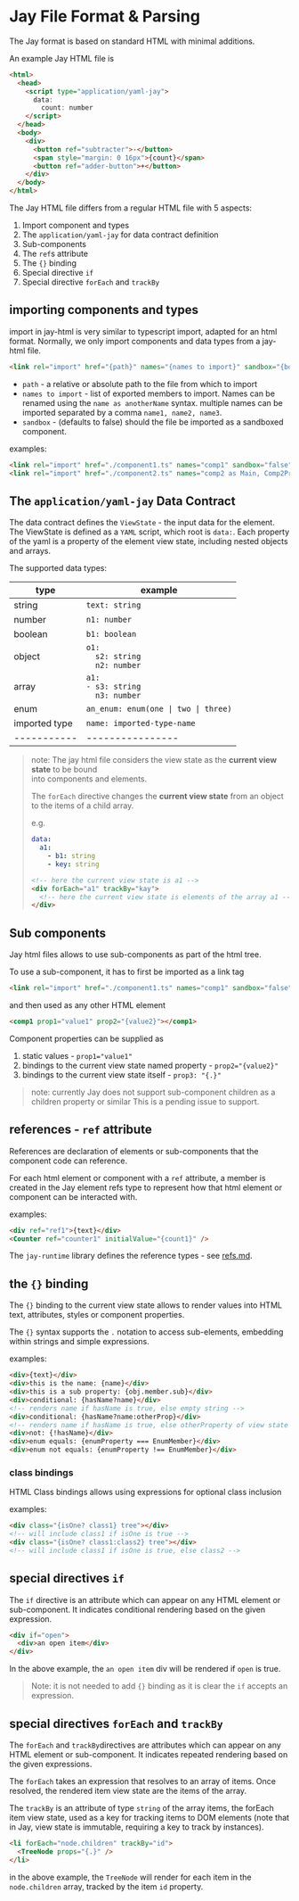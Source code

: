# Jay File Format & Parsing

The Jay format is based on standard HTML with minimal additions.

An example Jay HTML file is

```html
<html>
  <head>
    <script type="application/yaml-jay">
      data:
        count: number
    </script>
  </head>
  <body>
    <div>
      <button ref="subtracter">-</button>
      <span style="margin: 0 16px">{count}</span>
      <button ref="adder-button">+</button>
    </div>
  </body>
</html>
```

The Jay HTML file differs from a regular HTML file with 5 aspects:

1. Import component and types
2. The `application/yaml-jay` for data contract definition
3. Sub-components
4. The `ref`s attribute
5. The `{}` binding
6. Special directive `if`
7. Special directive `forEach` and `trackBy`

## importing components and types

import in jay-html is very similar to typescript import, adapted for an html format.
Normally, we only import components and data types from a jay-html file.

```html
<link rel="import" href="{path}" names="{names to import}" sandbox="{boolean}" />
```

- `path` - a relative or absolute path to the file from which to import
- `names to import` - list of exported members to import. Names can be renamed using the `name as anotherName` syntax.
  multiple names can be imported separated by a comma `name1, name2, name3`.
- `sandbox` - (defaults to false) should the file be imported as a sandboxed component.

examples:

```html
<link rel="import" href="./component1.ts" names="comp1" sandbox="false" />
<link rel="import" href="./component2.ts" names="comp2 as Main, Comp2Props" sandbox="true" />
```

## The `application/yaml-jay` Data Contract

The data contract defines the `ViewState` - the input data for the element.
The ViewState is defined as a `YAML` script, which root is `data:`.
Each property of the yaml is a property of the element view state, including nested objects and arrays.

The supported data types:

| type          | example                                                                 |
| ------------- | ----------------------------------------------------------------------- |
| string        | `text: string`                                                          |
| number        | `n1: number`                                                            |
| boolean       | `b1: boolean`                                                           |
| object        | <code>o1: </br>&nbsp;&nbsp;s2: string</br>&nbsp;&nbsp;n2: number</code> |
| array         | <code>a1: </br>-&nbsp;s3: string</br>&nbsp;&nbsp;n3: number</code>      |
| enum          | `an_enum: enum(one \| two \| three)`                                    |
| imported type | `name: imported-type-name`                                              |
| -----------   | ----------------                                                        |

> note: The jay html file considers the view state as the **current view state** to be bound  
> into components and elements.
>
> The `forEach` directive changes the **current view state** from an object to the items of
> a child array.
>
> e.g.
>
> ```yaml
> data:
>   a1:
>     - b1: string
>     - key: string
> ```
>
> ```html
> <!-- here the current view state is a1 -->
> <div forEach="a1" trackBy="kay">
>   <!-- here the current view state is elements of the array a1 -->
> </div>
> ```

## Sub components

Jay html files allows to use sub-components as part of the html tree.

To use a sub-component, it has to first be imported as a link tag

```html
<link rel="import" href="./component1.ts" names="comp1" sandbox="false" />
```

and then used as any other HTML element

```html
<comp1 prop1="value1" prop2="{value2}"></comp1>
```

Component properties can be supplied as

1. static values - `prop1="value1"`
2. bindings to the current view state named property - `prop2="{value2}"`
3. bindings to the current view state itself - `prop3: "{.}"`

> note: currently Jay does not support sub-component children as a children property or similar
> This is a pending issue to support.

## references - `ref` attribute

References are declaration of elements or sub-components that the component code can reference.

For each html element or component with a `ref` attribute, a member is created in the Jay element refs type to represent how
that html element or component can be interacted with.

examples:

```html
<div ref="ref1">{text}</div>
<Counter ref="counter1" initialValue="{count1}" />
```

The `jay-runtime` library defines the reference types - see [refs.md](../../../runtime/runtime/docs/refs.md).

## the `{}` binding

The `{}` binding to the current view state allows to render values into HTML text, attributes, styles or component properties.

The `{}` syntax supports the `.` notation to access sub-elements, embedding within strings and simple expressions.

examples:

```html
<div>{text}</div>
<div>this is the name: {name}</div>
<div>this is a sub property: {obj.member.sub}</div>
<div>conditional: {hasName?name}</div>
<!-- renders name if hasName is true, else empty string -->
<div>conditional: {hasName?name:otherProp}</div>
<!-- renders name if hasName is true, else otherProperty of view state -->
<div>not: {!hasName}</div>
<div>enum equals: {enumProperty === EnumMember}</div>
<div>enum not equals: {enumProperty !== EnumMember}</div>
```

### class bindings

HTML Class bindings allows using expressions for optional class inclusion

examples:

```html
<div class="{isOne? class1} tree"></div>
<!-- will include class1 if isOne is true -->
<div class="{isOne? class1:class2} tree"></div>
<!-- will include class1 if isOne is true, else class2 -->
```

## special directives `if`

The `if` directive is an attribute which can appear on any HTML element or sub-component.
It indicates conditional rendering based on the given expression.

```html
<div if="open">
  <div>an open item</div>
</div>
```

In the above example, the `an open item` div will be rendered if `open` is true.

> Note: it is not needed to add `{}` binding as it is clear the `if` accepts an expression.

## special directives `forEach` and `trackBy`

The `forEach` and `trackBy`directives are attributes which can appear on any HTML element or sub-component.
It indicates repeated rendering based on the given expressions.

The `forEach` takes an expression that resolves to an array of items.
Once resolved, the rendered item view state are the items of the array.

The `trackBy` is an attribute of type `string` of the array items, the forEach item view state, used as a key
for tracking items to DOM elements (note that in Jay, view state is immutable, requiring a key to track by instances).

```html
<li forEach="node.children" trackBy="id">
  <TreeNode props="{.}" />
</li>
```

in the above example, the `TreeNode` will render for each item in the `node.children` array, tracked by the item `id` property.
